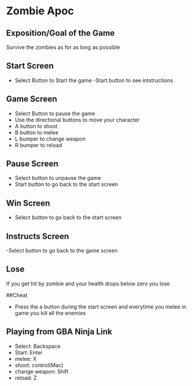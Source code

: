 # Zombie Apoc

## Exposition/Goal of the Game

Survive the zombies as for as long as possible


## Start Screen
- Select Button to Start the game
-Start button to see intstructions

## Game Screen
- Select Button to pause the game
- Use the directional buttons to move your character
- A button to shoot
- B button to melee
- L bumper to change weapon
- R bumper to reload

## Pause Screen
- Select button to unpause the game
- Start button to go back to the start screen

## Win Screen
- Select button to go back to the start screen

## Instructs Screen
-Select button to go back to the game screen


## Lose
If you get hit by zombie and your health drops below zero you lose

##Cheat
- Press the a button during the start screen and everytime you melee in game you kill all the enemies


## Playing from GBA Ninja Link
- Select: Backspace
- Start: Enter
- melee: X
- shoot: control(Mac)
- change weapon: Shift
- reload: Z
